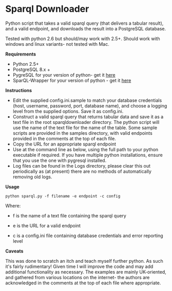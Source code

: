 # Sparql Downloader

Python script that takes a valid sparql query (that delivers a tabular result), and a valid endpoint, and downloads the result into a PostgreSQL database.

Tested with python 2.6 but should/may work with 2.5+. Should work with windows and linux variants- not tested with Mac.

**Requirements**

  - Python 2.5+
  - PostgreSQL 8.x +
  - PygreSQL for your version of python- get it [here](http://www.pygresql.org/)
  - SparQL-Wrapper for your version of python - get it [here](http://sparql-wrapper.sourceforge.net/)
  
 **Instructions**

  - Edit the supplied config.ini.sample to match your database credentials (host, username, password, port, database name), and choose a logging level from the supplied options.  Save it as config.ini.
  - Construct a valid sparql query that returns tabular data and save it as a text file in the root sparqldownloader directory. The python script will use the name of the text file for the name of the table. Some sample scripts are provided in the samples directory, with valid endpoints provided in the comments at the top of each file.
  - Copy the URL for an appropriate sparql endpoint
  - Use at the command line as below, using the full path to your python executable if required. If you have multiple python installations, ensure that you use the one with pygresql installed.
  - Log files can be found in the Logs directory, please clear this out periodically as (at present) there are no methods of automatically removing old logs.

**Usage**

    python sparql.py -f filename -e endpoint -c config

Where:

  - f is the name of a text file containing the sparql query

  - e is the URL for a valid endpoint

  - c is a config.ini file containing database credentials and error reporting level

  **Caveats**

  This was done to scratch an itch and teach myself further python. As such it's fairly rudimentary! Given time I will improve the code and may add additional functionality as necessary. The examples are mainly UK-oriented, and gathered from various locations on the internet- the authors are acknowledged in the comments at the top of each file where appropriate.
  


  